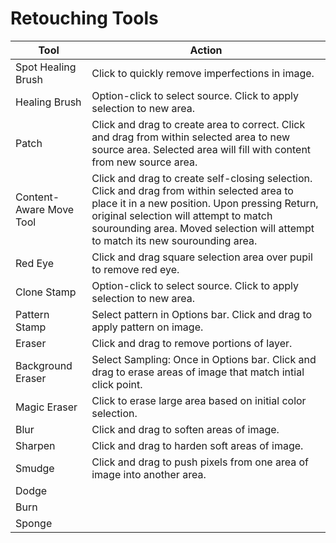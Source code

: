 # Retouching Tools

| Tool | Action |
| --- | --- |
| Spot Healing Brush | Click to quickly remove imperfections in image. |
| Healing Brush | Option-click to select source. Click to apply selection to new area. |
| Patch | Click and drag to create area to correct. Click and drag from within selected area to new source area. Selected area will fill with content from new source area. |
| Content-Aware Move Tool | Click and drag to create self-closing selection. Click and drag from within selected area to place it in a new position. Upon pressing Return, original selection will attempt to match sourounding area. Moved selection will attempt to match its new sourounding area. |
| Red Eye | Click and drag square selection area over pupil to remove red eye. |
| Clone Stamp | Option-click to select source. Click to apply selection to new area. |
| Pattern Stamp| Select pattern in Options bar. Click and drag to apply pattern on image. | 
| Eraser | Click and drag to remove portions of layer. |
| Background Eraser | Select Sampling: Once in Options bar. Click and drag to erase areas of image that match intial click point. |
| Magic Eraser | Click to erase large area based on initial color selection. |
| Blur | Click and drag to soften areas of image. |
| Sharpen | Click and drag to harden soft areas of image. |
| Smudge | Click and drag to push pixels from one area of image into another area. |
| Dodge | |
| Burn | |
| Sponge | |


